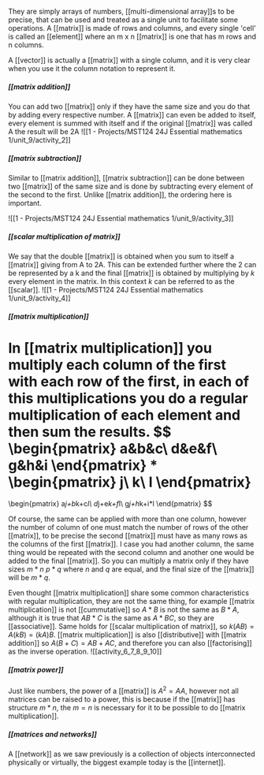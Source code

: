 They are simply arrays of numbers, [[multi-dimensional array]]s to be precise, that can be used and treated as a single unit to facilitate some operations.
A [[matrix]] is made of rows and columns, and every single 'cell' is called an [[element]] where an m x n [[matrix]] is one that has m rows and n columns.

A [[vector]] is actually a [[matrix]] with a single column, and it is very clear when you use it the column notation to represent it.

##### [[matrix addition]]

You can add two [[matrix]] only if they have the same size and you do that by adding every respective number. A [[matrix]] can even be added to itself, every element is summed with itself and if the original [[matrix]] was called A the result will be 2A
![[1 - Projects/MST124 24J Essential mathematics 1/unit_9/activity_2]]

##### [[matrix subtraction]]

Similar to [[matrix addition]], [[matrix subtraction]] can be done between two [[matrix]] of the same size and is done by subtracting every element of the second to the first. Unlike [[matrix addition]], the ordering here is important.

![[1 - Projects/MST124 24J Essential mathematics 1/unit_9/activity_3]]

##### [[scalar multiplication of matrix]]

We say that the double [[matrix]] is obtained when you sum to itself a [[matrix]] giving from A to 2A. This can be extended further where the 2 can be represented by a k and the final [[matrix]] is obtained by multiplying by $k$ every element in the matrix. In this context $k$ can be referred to as the [[scalar]].
![[1 - Projects/MST124 24J Essential mathematics 1/unit_9/activity_4]]


##### [[matrix multiplication]]

In [[matrix multiplication]] you multiply each column of the first with each row of the first, in each of this multiplications you do a regular multiplication of each element and then sum the results.
$$
\begin{pmatrix}
a&b&c\\
d&e&f\\
g&h&i
\end{pmatrix}
*
\begin{pmatrix}
j\\
k\\
l
\end{pmatrix}
=
\begin{pmatrix}
a*j+b*k+c*l\\
d*j+e*k+f*l\\
g*j+h*k+i*l
\end{pmatrix}
$$

Of course, the same can be applied with more than one column, however the number of column of one must match the number of rows of the other [[matrix]], to be precise the second [[matrix]] must have as many rows as the columns of the first [[matrix]]. I case you had another column, the same thing would be repeated with the second column and another one would be added to the final [[matrix]]. So you can multiply a matrix only if they have sizes $m*n\ p*q$ where $n$ and $q$ are equal, and the final size of the [[matrix]] will be $m*q$.

Even thought [[matrix multiplication]] share some common characteristics with regular multiplication, they are not the same thing, for example [[matrix multiplication]] is not [[cummutative]] so $A*B$ is not the same as $B*A$, although it is true that $AB*C$ is the same as $A*BC$, so they are [[associative]].
Same holds for [[scalar multiplication of matrix]], so $k(AB)=A(kB)=(kA)B$. [[matrix multiplication]] is also [[distributive]] with [[matrix addition]] so $A(B+C)=AB+AC$, and therefore you can also [[factorising]] as the inverse operation.
![[activity_6_7_8_9_10]]

##### [[matrix power]]

Just like numbers, the power of a [[matrix]] is $A^2=AA$, however not all matrices can be raised to a power, this is because if the [[matrix]] has structure $m*n$, the $m=n$ is necessary for it to be possible to do [[matrix multiplication]].




##### [[matrices and networks]]

A [[network]] as we saw previously is a collection of objects interconnected physically or virtually, the biggest example today is the [[internet]].
